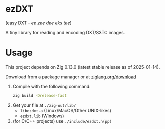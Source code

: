 # **ezDXT**

(easy DXT - *ee zee dee eks tee*)

A tiny library for reading and encoding DXT/S3TC images.


# Usage
This project depends on Zig 0.13.0 (latest stable release as of 2025-01-14).

Download from a package manager or at [ziglang.org/download](https://ziglang.org/download/)

1. Compile with the following command:
    ```sh
    zig build -Drelease-fast
    ``` 
2. Get your file at `./zig-out/lib/`
    - `libezdxt.a` (Linux/MacOS/Other UNIX-likes)
    - `ezdxt.lib` (Windows)
3. (for C/C++ projects) use `./include/ezdxt.h(pp)`

